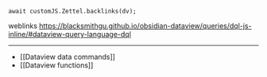 
```dataviewjs
await customJS.Zettel.backlinks(dv);
```
weblinks https://blacksmithgu.github.io/obsidian-dataview/queries/dql-js-inline/#dataview-query-language-dql
___
- [[Dataview data commands]]
- [[Dataview functions]]

